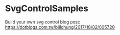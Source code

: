 # SvgControlSamples
Build your own svg  control
blog post: https://dotblogs.com.tw/billchung/2017/10/02/005720
